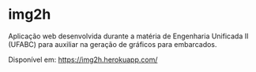 # img2h

Aplicação web desenvolvida durante a matéria de Engenharia Unificada II (UFABC) para auxiliar na geração de gráficos para embarcados.

Disponível em: 
https://img2h.herokuapp.com/ 

<!--
### TODO
- [X] CANCELADO - Centralizar ou aumentar botão de baixar imagem em app.py
- [X] Colocar bottão de submmit no sprite (sem ser automático após passar parâmetro)
- [X] Renomear projeto para Img2H
- [X] Subir no heroku
- [X] Colocar set_page_config no app (com favicon e nome de app)
- [X] Criar logo app
- [X] Add licença e link pro projeto em app
- [ ] Melhorar texto e deixar mais claro
-->
